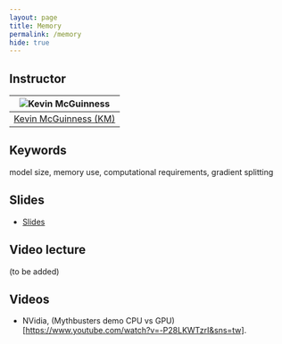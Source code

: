 ```yaml
---
layout: page
title: Memory
permalink: /memory
hide: true
---
```


## Instructor

| ![Kevin McGuinness][KevinMcGuinness-photo]  |
|:-:|
|  [Kevin McGuinness (KM)](KevinMcGuinness-web)     |

[KevinMcGuinness-web]: https://www.insight-centre.org/users/kevin-mcguinness
[KevinMcGuinness-photo]: img/instructors/KevinMcGuinness.jpg "Kevin McGuinness"

## Keywords
model size, memory use, computational requirements, gradient splitting

## Slides
* [Slides](slides/D2L1-memory.pdf)

## Video lecture

(to be added)

## Videos

* NVidia, (Mythbusters demo CPU vs GPU)[https://www.youtube.com/watch?v=-P28LKWTzrI&sns=tw].


